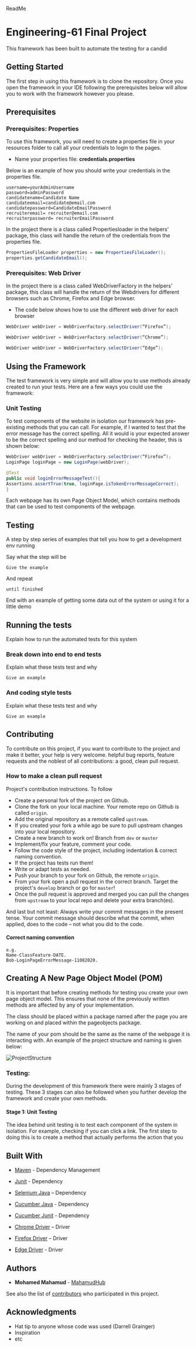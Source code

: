 ReadMe
# Engineering-61 Final Project

This framework has been built to automate the testing for a candid


## Getting Started

The first step in using this framework is to clone the repository. Once you open the framework in your IDE following the prerequisites below will allow you to work with the framework however you please. 

## Prerequisites

### Prerequisites: Properties

To use this framework, you will need to create a properties file in your resources folder to call all your credentials to login to the pages.

- Name your properties file: **credentials.properties**

Below is an example of how you should write your credentials in the properties file.
```
username=yourAdminUsername
password=adminPassword
candidatename=Candidate Name
candidateemail=candidate@email.com
candidatepassword=CandidateEmailPassword
recruiteremail= recruiter@email.com
recruiterpassword= recruiterEmailPassword
```
In the project there is a class called Propertiesloader in the helpers’ package, this class will handle the return of the credentials from the properties file.


 ```java 
PropertiesFileLoader properties = new PropertiesFileLoader();
properties.getCandidateEmail();

 ```

### Prerequisites: Web Driver

In the project there is a class called WebDriverFactory in the helpers’ package, this class will handle the return of the Webdrivers for different browsers such as Chrome, Firefox and Edge browser.

- The code below shows how to use the different web driver for each browser

```java 
WebDriver webDriver = WebDriverFactory.selectDriver(“Firefox”);

WebDriver webDriver = WebDriverFactory.selectDriver(“Chrome”);

WebDriver webDriver = WebDriverFactory.selectDriver(“Edge”);
 ```




## Using the Framework

The test framework is very simple and will allow you to use methods already created to run your tests. Here are a few ways you could use the framework:

### Unit Testing

To test components of the website in isolation our framework has pre-existing methods that you can call. For example, if I wanted to test that the error message has the correct spelling. All it would is your expected answer to be the correct spelling and our method for checking the header, this is shown below:
```java
WebDriver webDriver = WebDriverFactory.selectDriver(“Firefox”);
LoginPage loginPage = new LoginPage(webDriver);

@Test
public void loginErrorMessageTest(){
Assertions.assertTrue(true, loginPage.isTokenErrorMessageCorrect);
}
```
Each webpage has its own Page Object Model, which contains methods that can be used to test components of the webpage.




## Testing

A step by step series of examples that tell you how to get a development env running 

Say what the step will be

```
Give the example
```

And repeat

```
until finished
```

End with an example of getting some data out of the system or using it for a little demo
## Running the tests

Explain how to run the automated tests for this system

### Break down into end to end tests

Explain what these tests test and why

```
Give an example
```

### And coding style tests

Explain what these tests test and why

```
Give an example
```

## Contributing

To contribute on this project, if you want to contribute to the project and make it better, your help is very welcome. helpful bug reports, feature requests and the noblest of all contributions: a good, clean pull request.

### How to make a clean pull request

Project's contribution instructions. To follow

- Create a personal fork of the project on Github.
- Clone the fork on your local machine. Your remote repo on Github is called `origin`.
- Add the original repository as a remote called `upstream`.
- If you created your fork a while ago be sure to pull upstream changes into your local repository.
- Create a new branch to work on! Branch from `dev` or `master`
- Implement/fix your feature, comment your code.
- Follow the code style of the project, including indentation & correct naming convention.
- If the project has tests run them!
- Write or adapt tests as needed.
- Push your branch to your fork on Github, the remote `origin`.
- From your fork open a pull request in the correct branch. Target the project's `develop` branch or go for `master`!
- Once the pull request is approved and merged you can pull the changes from `upstream` to your local repo and delete
your extra branch(es).

And last but not least: Always write your commit messages in the present tense. 
Your commit message should describe what the commit, when applied, does to the code – not what you did to the code.

#### Correct naming convention

```
e.g. 
Name-ClassFeature-DATE.
Bob-LoginPageErrorMessage-11082020.

```


## Creating A New Page Object Model (POM)
It is important that before creating methods for testing you create your own page object model. This ensures that none of the previously written methods are affected by any of your implementation. 

The class should be placed within a package named after the page you are working on and placed within the pageobjects package. 

The name of your pom should be the same as the name of the webpage it is interacting with. An example of the project structure and naming is given below:

![ProjectStructure](Assets/ProjectStructureOfPOM.jpg)
### Testing:
During the development of this framework there were mainly 3 stages of testing. These 3 stages can also be followed when you further develop the framework and create your own methods. 

#### Stage 1: Unit Testing
The idea behind unit testing is to test each component of the system in isolation. For example, checking if you can click a link. The first step to doing this is to create a method that actually performs the action that you 


## Built With

* [Maven](https://maven.apache.org/) - Dependency Management
 * [Junit](https://mvnrepository.com/artifact/org.junit.jupiter/junit-jupiter-api/5.6.2) - Dependency
 * [Selenium Java](https://mvnrepository.com/artifact/org.seleniumhq.selenium/selenium-java/3.141.59/) – Dependency
 * [Cucumber Java](https://mvnrepository.com/artifact/io.cucumber/cucumber-java/6.2.0) - Dependency
 * [Cucumber Junit]( https://mvnrepository.com/artifact/io.cucumber/cucumber-junit/6.2.0) - Dependency

 * [Chrome Driver](https://chromedriver.chromium.org/downloads) – Driver
 * [Firefox Driver](https://github.com/mozilla/geckodriver/releases) – Driver
 * [Edge Driver]( https://developer.microsoft.com/en-us/microsoft-edge/tools/webdriver/) - Driver

## Authors

* **Mohamed Mahamud** - [MahamudHub]( https://github.com/MahamudHub)

See also the list of [contributors](https://github.com/MahamudHub/project/contributors) who participated in this project.


## Acknowledgments

* Hat tip to anyone whose code was used (Darrell Grainger)
* Inspiration
* etc


